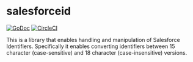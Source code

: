 # salesforceid

[![GoDoc](https://godoc.org/github.com/sigmavirus24/salesforceid?status.svg)](https://godoc.org/github.com/sigmavirus24/salesforceid)
[![CircleCI](https://circleci.com/gh/sigmavirus24/salesforceid.svg?style=svg)](https://circleci.com/gh/sigmavirus24/salesforceid)

This is a library that enables handling and manipulation of Salesforce 
Identifiers. Specifically it enables converting identifiers between 15 
character (case-sensitive) and 18 character (case-insensitive) versions.
